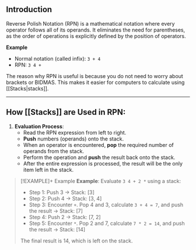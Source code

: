 ## Introduction
Reverse Polish Notation (RPN) is a mathematical notation where every operator follows all of its operands. It eliminates the need for parentheses, as the order of operations is explicitly defined by the position of operators.

**Example**

- Normal notation (called infix): `3 + 4`
- RPN: `3 4 +`

The reason why RPN is useful is because you do not need to worry about brackets or BIDMAS.
This makes it easier for computers to calculate using [[Stacks|stacks]].

-----
## How [[Stacks]] are Used in RPN:
1. **Evaluation Process**:
    - Read the RPN expression from left to right.
    - **Push** numbers (operands) onto the stack.
    - When an operator is encountered, **pop** the required number of operands from the stack.
    - Perform the operation and **push** the result back onto the stack.
    - After the entire expression is processed, the result will be the only item left in the stack.
    

> [!EXAMPLE]+ Example
> **Example**: Evaluate `3 4 + 2 *` using a stack:
> - Step 1: Push 3 → Stack: [3]
> - Step 2: Push 4 → Stack: [3, 4]
> - Step 3: Encounter `+`. Pop 4 and 3, calculate `3 + 4 = 7`, and push the result → Stack: [7]
> - Step 4: Push 2 → Stack: [7, 2]
> - Step 5: Encounter `*`. Pop 2 and 7, calculate `7 * 2 = 14`, and push the result → Stack: [14]
> 
> The final result is 14, which is left on the stack.